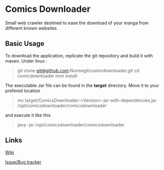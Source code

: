 # Comics Downloader

Small web crawler destined to ease the download of your manga from different known websites.

## Basic Usage

To download the application, replicate the git repository and build it with maven. Under linux :

> git clone git@github.com:Normegil/comicdownloader.git
> cd comicdownloader
> mvn install

The executable Jar file can be found in the **target** directory. Move it to your prefered location

> mv target/ComicsDownloader-\<Version>-jar-with-dependencies.jar /opt/comicsdownloader/comicsdownloader

and execute it like this

> java -jar /opt/comicsdownloader/comicsdownloader

## Links

[Wiki](https://github.com/Normegil/comicdownloader/wiki)

[Issue/Bug tracker](https://github.com/Normegil/comicdownloader/issues)
